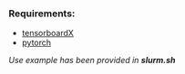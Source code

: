  ### Requirements:
 * [tensorboardX](https://github.com/lanpa/tensorboardX)
 * [pytorch](https://pytorch.org)

 *Use example has been provided in **slurm.sh***

